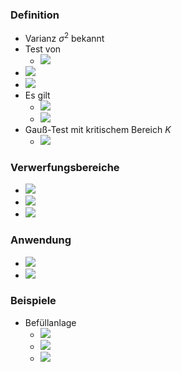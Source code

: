 ### Definition
+ Varianz $\sigma^2$ bekannt
+ Test von
	+ ![](../../z_images/Pasted%20image%2020221208122252.png)
+ ![](../../z_images/Pasted%20image%2020221208122243.png)
+ ![](../../z_images/Pasted%20image%2020221208120724.png)
+ Es gilt
	+ ![](../../z_images/Pasted%20image%2020221208120847.png)
	+ ![](../../z_images/Pasted%20image%2020221208120900.png)
+ Gauß-Test mit kritischem Bereich $K$
	+ ![](../../z_images/Pasted%20image%2020221208121037.png)

### Verwerfungsbereiche
+ ![](../../z_images/Pasted%20image%2020221208122006.png)
+ ![](../../z_images/Pasted%20image%2020221208122012.png)
+ ![](../../z_images/Pasted%20image%2020221208122123.png)

### Anwendung
+ ![](../../z_images/Pasted%20image%2020221208121335.png)
+ ![](../../z_images/Pasted%20image%2020221208121351.png)

### Beispiele
+ Befüllanlage
	+ ![](../../z_images/Pasted%20image%2020221208123329.png)
	+ ![](../../z_images/Pasted%20image%2020221208123345.png)
	+ ![](../../z_images/Pasted%20image%2020221208123637.png)